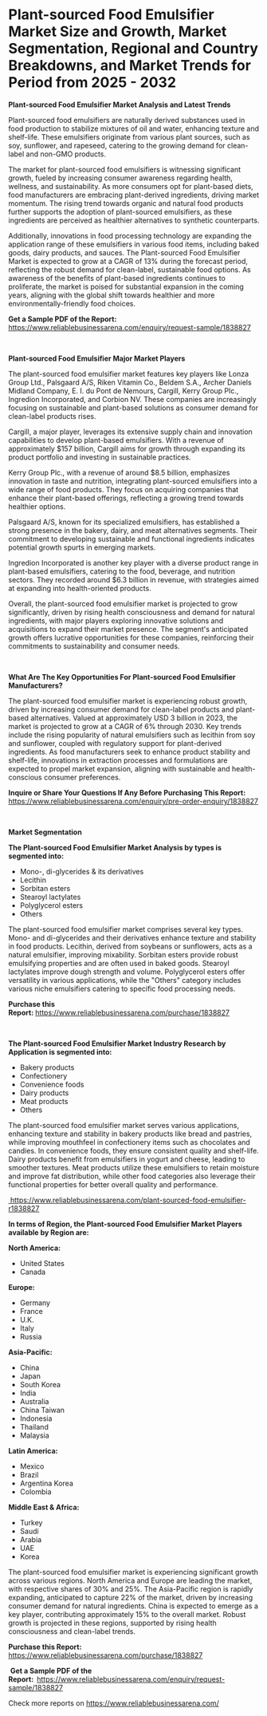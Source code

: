 <p><h1>Plant-sourced Food Emulsifier Market Size and Growth, Market Segmentation, Regional and Country Breakdowns, and Market Trends for Period from 2025 -  2032</h1></p><p><strong>Plant-sourced Food Emulsifier Market Analysis and Latest Trends</strong></p>
<p><p>Plant-sourced food emulsifiers are naturally derived substances used in food production to stabilize mixtures of oil and water, enhancing texture and shelf-life. These emulsifiers originate from various plant sources, such as soy, sunflower, and rapeseed, catering to the growing demand for clean-label and non-GMO products. </p><p>The market for plant-sourced food emulsifiers is witnessing significant growth, fueled by increasing consumer awareness regarding health, wellness, and sustainability. As more consumers opt for plant-based diets, food manufacturers are embracing plant-derived ingredients, driving market momentum. The rising trend towards organic and natural food products further supports the adoption of plant-sourced emulsifiers, as these ingredients are perceived as healthier alternatives to synthetic counterparts.</p><p>Additionally, innovations in food processing technology are expanding the application range of these emulsifiers in various food items, including baked goods, dairy products, and sauces. The Plant-sourced Food Emulsifier Market is expected to grow at a CAGR of 13% during the forecast period, reflecting the robust demand for clean-label, sustainable food options. As awareness of the benefits of plant-based ingredients continues to proliferate, the market is poised for substantial expansion in the coming years, aligning with the global shift towards healthier and more environmentally-friendly food choices.</p></p>
<p><strong>Get a Sample PDF of the Report:&nbsp;</strong> <a href="https://www.reliablebusinessarena.com/enquiry/request-sample/1838827?utm_campaign=2031&utm_medium=2&utm_source=Github&utm_content=ia&utm_term=15022025&utm_id=plant-sourced-food-emulsifier">https://www.reliablebusinessarena.com/enquiry/request-sample/1838827</a></p>
<p>&nbsp;</p>
<p><strong>Plant-sourced Food Emulsifier Major Market Players</strong></p>
<p><p>The plant-sourced food emulsifier market features key players like Lonza Group Ltd., Palsgaard A/S, Riken Vitamin Co., Beldem S.A., Archer Daniels Midland Company, E. I. du Pont de Nemours, Cargill, Kerry Group Plc., Ingredion Incorporated, and Corbion NV. These companies are increasingly focusing on sustainable and plant-based solutions as consumer demand for clean-label products rises.</p><p>Cargill, a major player, leverages its extensive supply chain and innovation capabilities to develop plant-based emulsifiers. With a revenue of approximately $157 billion, Cargill aims for growth through expanding its product portfolio and investing in sustainable practices.</p><p>Kerry Group Plc., with a revenue of around $8.5 billion, emphasizes innovation in taste and nutrition, integrating plant-sourced emulsifiers into a wide range of food products. They focus on acquiring companies that enhance their plant-based offerings, reflecting a growing trend towards healthier options.</p><p>Palsgaard A/S, known for its specialized emulsifiers, has established a strong presence in the bakery, dairy, and meat alternatives segments. Their commitment to developing sustainable and functional ingredients indicates potential growth spurts in emerging markets.</p><p>Ingredion Incorporated is another key player with a diverse product range in plant-based emulsifiers, catering to the food, beverage, and nutrition sectors. They recorded around $6.3 billion in revenue, with strategies aimed at expanding into health-oriented products.</p><p>Overall, the plant-sourced food emulsifier market is projected to grow significantly, driven by rising health consciousness and demand for natural ingredients, with major players exploring innovative solutions and acquisitions to expand their market presence. The segment's anticipated growth offers lucrative opportunities for these companies, reinforcing their commitments to sustainability and consumer needs.</p></p>
<p>&nbsp;</p>
<p><strong>What Are The Key Opportunities For Plant-sourced Food Emulsifier Manufacturers?</strong></p>
<p><p>The plant-sourced food emulsifier market is experiencing robust growth, driven by increasing consumer demand for clean-label products and plant-based alternatives. Valued at approximately USD 3 billion in 2023, the market is projected to grow at a CAGR of 6% through 2030. Key trends include the rising popularity of natural emulsifiers such as lecithin from soy and sunflower, coupled with regulatory support for plant-derived ingredients. As food manufacturers seek to enhance product stability and shelf-life, innovations in extraction processes and formulations are expected to propel market expansion, aligning with sustainable and health-conscious consumer preferences.</p></p>
<p><strong>Inquire or Share Your Questions If Any Before Purchasing This Report:</strong> <a href="https://www.reliablebusinessarena.com/enquiry/pre-order-enquiry/1838827?utm_campaign=2031&utm_medium=2&utm_source=Github&utm_content=ia&utm_term=15022025&utm_id=plant-sourced-food-emulsifier">https://www.reliablebusinessarena.com/enquiry/pre-order-enquiry/1838827</a></p>
<p>&nbsp;</p>
<p><strong>Market Segmentation</strong></p>
<p><strong>The Plant-sourced Food Emulsifier Market Analysis by types is segmented into:</strong></p>
<p><ul><li>Mono-, di-glycerides & its derivatives</li><li>Lecithin</li><li>Sorbitan esters</li><li>Stearoyl lactylates</li><li>Polyglycerol esters</li><li>Others</li></ul></p>
<p><p>The plant-sourced food emulsifier market comprises several key types. Mono- and di-glycerides and their derivatives enhance texture and stability in food products. Lecithin, derived from soybeans or sunflowers, acts as a natural emulsifier, improving mixability. Sorbitan esters provide robust emulsifying properties and are often used in baked goods. Stearoyl lactylates improve dough strength and volume. Polyglycerol esters offer versatility in various applications, while the "Others" category includes various niche emulsifiers catering to specific food processing needs.</p></p>
<p><strong>Purchase this Report:&nbsp;</strong><a href="https://www.reliablebusinessarena.com/purchase/1838827?utm_campaign=2031&utm_medium=2&utm_source=Github&utm_content=ia&utm_term=15022025&utm_id=plant-sourced-food-emulsifier">https://www.reliablebusinessarena.com/purchase/1838827</a></p>
<p>&nbsp;</p>
<p><strong>The Plant-sourced Food Emulsifier Market Industry Research by Application is segmented into:</strong></p>
<p><ul><li>Bakery products</li><li>Confectionery</li><li>Convenience foods</li><li>Dairy products</li><li>Meat products</li><li>Others</li></ul></p>
<p><p>The plant-sourced food emulsifier market serves various applications, enhancing texture and stability in bakery products like bread and pastries, while improving mouthfeel in confectionery items such as chocolates and candies. In convenience foods, they ensure consistent quality and shelf-life. Dairy products benefit from emulsifiers in yogurt and cheese, leading to smoother textures. Meat products utilize these emulsifiers to retain moisture and improve fat distribution, while other food categories also leverage their functional properties for better overall quality and performance.</p></p>
<p><a href="https://www.reliablebusinessarena.com/plant-sourced-food-emulsifier-r1838827?utm_campaign=2031&utm_medium=2&utm_source=Github&utm_content=ia&utm_term=15022025&utm_id=plant-sourced-food-emulsifier">&nbsp;https://www.reliablebusinessarena.com/plant-sourced-food-emulsifier-r1838827</a></p>
<p><strong>In terms of Region, the Plant-sourced Food Emulsifier Market Players available by Region are:</strong></p>
<p>
    <p> <strong> North America: </strong>
        <ul>
            <li>United States</li>
            <li>Canada</li>
        </ul>
        </p> 
    <p> <strong> Europe: </strong>
        <ul>
            <li>Germany</li>
            <li>France</li>
            <li>U.K.</li>
            <li>Italy</li>
            <li>Russia</li>
        </ul>
        </p> 
    <p> <strong> Asia-Pacific: </strong>
        <ul>
            <li>China</li>
            <li>Japan</li>
            <li>South Korea</li>
            <li>India</li>
            <li>Australia</li>
            <li>China Taiwan</li>
            <li>Indonesia</li>
            <li>Thailand</li>
            <li>Malaysia</li>
        </ul>
        </p> 
    <p> <strong> Latin America: </strong>
        <ul>
            <li>Mexico</li>
            <li>Brazil</li>
            <li>Argentina Korea</li>
            <li>Colombia</li>
        </ul>
        </p> 
    <p> <strong> Middle East & Africa: </strong>
        <ul>
            <li>Turkey</li>
            <li>Saudi</li>
            <li>Arabia</li>
            <li>UAE</li>
            <li>Korea</li>
        </ul>
    </p>
    </p>
<p><p>The plant-sourced food emulsifier market is experiencing significant growth across various regions. North America and Europe are leading the market, with respective shares of 30% and 25%. The Asia-Pacific region is rapidly expanding, anticipated to capture 22% of the market, driven by increasing consumer demand for natural ingredients. China is expected to emerge as a key player, contributing approximately 15% to the overall market. Robust growth is projected in these regions, supported by rising health consciousness and clean-label trends.</p></p>
<p><strong>Purchase this Report: </strong><a href="https://www.reliablebusinessarena.com/purchase/1838827?utm_campaign=2031&utm_medium=2&utm_source=Github&utm_content=ia&utm_term=15022025&utm_id=plant-sourced-food-emulsifier">https://www.reliablebusinessarena.com/purchase/1838827</a></p>
<p>&nbsp;<strong>Get a Sample PDF of the Report:&nbsp;&nbsp;</strong><a href="https://www.reliablebusinessarena.com/enquiry/request-sample/1838827?utm_campaign=2031&utm_medium=2&utm_source=Github&utm_content=ia&utm_term=15022025&utm_id=plant-sourced-food-emulsifier">https://www.reliablebusinessarena.com/enquiry/request-sample/1838827</a></p>
<p><strong></strong></p>
<p>Check more reports on <a href="https://www.reliablebusinessarena.com/?utm_campaign=2031&utm_medium=2&utm_source=Github&utm_content=ia&utm_term=15022025&utm_id=plant-sourced-food-emulsifier">https://www.reliablebusinessarena.com/</a></p>